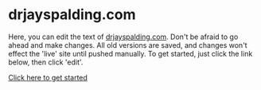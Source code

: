# drjayspalding.com
Here, you can edit the text of [drjayspalding.com](drjayspalding.com). Don't be afraid to go ahead and make changes. All old versions are saved, and changes won't effect the 'live' site until pushed manually. To get started, just click the link below, then click 'edit'.

[Click here to get started](index)